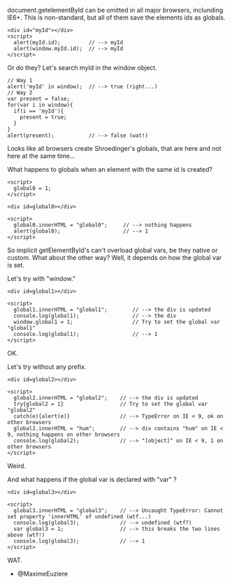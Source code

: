 document.getelementById can be omitted in all major browsers, inclunding IE6+.
This is non-standard, but all of them save the elements ids as globals. 

    <div id="myId"></div>
    <script>
      alert(myId.id);         // --> myId
      alert(window.myId.id);  // --> myId
    </script>


Or do they? Let's search myId in the window object.

    // Way 1
    alert('myId' in window);  // --> true (right...)
    // Way 2
    var present = false;
    for(var i in window){
      if(i == 'myId'){
        present = true;
      }
    }
    alert(present);           // --> false (wat!)

Looks like all browsers create Shroedinger's globals, that are here and not here at the same time...

What happens to globals when an element with the same id is created?

    <script>
      global0 = 1;
    </script>

    <div id=global0></div>

    <script>
      global0.innerHTML = "global0";     // --> nothing happens
      alert(global0);                    // --> 1
    </script>

So implicit getElementById's can't overload global vars, be they native or custom.
What about the other way? Well, it depends on how the global var is set.

Let's try with "window."

    <div id=global1></div>

    <script>
      global1.innerHTML = "global1";        // --> the div is updated
      console.log(global1);                 // --> the div
      window.global1 = 1;                   // Try to set the global var "global1"
      console.log(global1);                 // --> 1
    </script>

OK.

Let's try without any prefix.

    <div id=global2></div>

    <script>
      global2.innerHTML = "global2";    // --> the div is updated
      try{global2 = 1}                  // Try to set the global var "global2"
      catch(e){alert(e)}                // --> TypeError on IE < 9, ok on other browsers
      global2.innerHTML = "hum";        // --> div contains "hum" on IE < 9, nothing happens on other browsers
      console.log(global2);             // --> "[object]" on IE < 9, 1 on other browsers
    </script>

Weird.

And what happens if the global var is declared with "var" ?

    <div id=global3></div>

    <script>
      global3.innerHTML = "global3";    // --> Uncaught TypeError: Cannot set property 'innerHTML' of undefined (wtf...)
      console.log(global3);             // --> undefined (wtf?)
      var global3 = 1;                  // --> this breaks the two lines above (wtf!)
      console.log(global3);             // --> 1
    </script>

WAT.

- @MaximeEuziere
